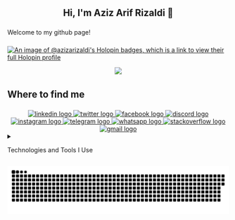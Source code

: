 <h2 align="center">Hi, I'm Aziz Arif Rizaldi 👋</h2>

###

<p align="left">Welcome to my github page!</p>

###

[![An image of @azizarizaldi's Holopin badges, which is a link to view their full Holopin
profile](https://holopin.me/azizarizaldi)](https://holopin.io/@azizarizaldi)

<div align="center">
  <img src="https://visitor-badge.laobi.icu/badge?page_id=azizarizaldi.azizarizaldi&" />
</div>

<h2 align="left">Where to find me</h2>

###

<div align="center">
  <a href="https://www.linkedin.com/in/azizarizaldi/" target="_blank">
    <img
      src="https://img.shields.io/static/v1?message=LinkedIn&logo=linkedin&label=&color=0077B5&logoColor=white&labelColor=&style=for-the-badge"
      height="25" alt="linkedin logo" />
  </a>
  <a href="https://x.com/azizarizaldi" target="_blank">
    <img
      src="https://img.shields.io/static/v1?message=Twitter&logo=twitter&label=&color=1DA1F2&logoColor=white&labelColor=&style=for-the-badge"
      height="25" alt="twitter logo" />
  </a>
  <a href="https://x.com/azizarizaldi" target="_blank">
    <img
      src="https://img.shields.io/static/v1?message=Facebook&logo=facebook&label=&color=1877F2&logoColor=white&labelColor=&style=for-the-badge"
      height="25" alt="facebook logo" />
  </a>
  <a href="https://discordapp.com/users/azizarizaldi" target="_blank">
    <img
      src="https://img.shields.io/static/v1?message=Discord&logo=discord&label=&color=7289DA&logoColor=white&labelColor=&style=for-the-badge"
      height="25" alt="discord logo" />
  </a>
  <a href="https://instagram.com/azizarifrizaldi" target="_blank">
    <img
      src="https://img.shields.io/static/v1?message=Instagram&logo=instagram&label=&color=E4405F&logoColor=white&labelColor=&style=for-the-badge"
      height="25" alt="instagram logo" />
  </a>
  <a href="https://t.me/azizarizaldi" target="_blank">
    <img
      src="https://img.shields.io/static/v1?message=Telegram&logo=telegram&label=&color=2CA5E0&logoColor=white&labelColor=&style=for-the-badge"
      height="25" alt="telegram logo" />
  </a>
  <a href="https://wa.me/6285155336568" target="_blank">
    <img
      src="https://img.shields.io/static/v1?message=Whatsapp&logo=whatsapp&label=&color=25D366&logoColor=white&labelColor=&style=for-the-badge"
      height="25" alt="whatsapp logo" />
  </a>
  <a href="https://stackoverflow.com/users/6892021/aziz-arif-rizaldi" target="_blank">
    <img
      src="https://img.shields.io/static/v1?message=Stackoverflow&logo=stackoverflow&label=&color=FE7A16&logoColor=white&labelColor=&style=for-the-badge"
      height="25" alt="stackoverflow logo" />
  </a>
  <a href="mailto:azardi.business@gmail.com" target="_blank">
    <img
      src="https://img.shields.io/static/v1?message=Gmail&logo=gmail&label=&color=D14836&logoColor=white&labelColor=&style=for-the-badge"
      height="25" alt="gmail logo" />
  </a>
</div>

<details><summary><p>Technologies and Tools I Use</p></summary>

###

<h2 align="center">Technologies and Tools I Use</h3>

###

<h4 align="center">Programming Language</h4>

###

<div align="center">
  <img src="https://skillicons.dev/icons?i=php" height="25" alt="php logo" />
  <img width="10" />
  <img src="https://skillicons.dev/icons?i=java" height="25" alt="java logo" />
  <img width="10" />
  <img src="https://skillicons.dev/icons?i=js" height="25" alt="javascript logo" />
  <img width="10" />
  <img src="https://skillicons.dev/icons?i=c" height="25" alt="c logo" />
  <img width="10" />
  <img src="https://skillicons.dev/icons?i=cpp" height="25" alt="cplusplus logo" />
  <img width="10" />
  <img src="https://skillicons.dev/icons?i=cs" height="25" alt="csharp logo" />
</div>

###

<h4 align="center">Frontend Development</h4>

###

<div align="center">
  <img src="https://skillicons.dev/icons?i=laravel" height="25" alt="laravel logo" />
  <img width="10" />
  <img src="https://skillicons.dev/icons?i=vue" height="25" alt="vuejs logo" />
  <img width="10" />
  <img src="https://skillicons.dev/icons?i=angular" height="25" alt="angularjs logo" />
  <img width="10" />
  <img src="https://skillicons.dev/icons?i=bootstrap" height="25" alt="bootstrap logo" />
  <img width="10" />
  <img src="https://skillicons.dev/icons?i=tailwind" height="25" alt="tailwindcss logo" />
  <img width="10" />
  <img src="https://skillicons.dev/icons?i=materialui" height="25" alt="materialui logo" />
  <img width="10" />
  <img src="https://cdn.jsdelivr.net/gh/devicons/devicon/icons/html5/html5-original.svg" height="25" alt="html5 logo" />
  <img width="10" />
  <img src="https://cdn.jsdelivr.net/gh/devicons/devicon/icons/css3/css3-original.svg" height="25" alt="css3 logo" />
  <img width="10" />
  <img src="https://cdn.jsdelivr.net/gh/devicons/devicon/icons/sass/sass-original.svg" height="25" alt="sass logo" />
  <img width="10" />
  <img src="https://cdn.jsdelivr.net/gh/devicons/devicon/icons/jquery/jquery-original.svg" height="25"
    alt="jquery logo" />
</div>

###

<h4 align="center">Backend Development</h4>

###

<div align="center">
  <img src="https://cdn.jsdelivr.net/gh/devicons/devicon/icons/codeigniter/codeigniter-plain.svg" height="25"
    alt="codeigniter logo" />
  <img width="10" />
  <img src="https://skillicons.dev/icons?i=rabbitmq" height="25" alt="rabbitmq logo" />
  <img width="10" />
  <img src="https://skillicons.dev/icons?i=laravel" height="25" alt="laravel logo" />
  <img width="10" />
  <img src="https://skillicons.dev/icons?i=nginx" height="25" alt="nginx logo" />
  <img width="10" />
  <img src="https://cdn.jsdelivr.net/gh/devicons/devicon/icons/googlecloud/googlecloud-original.svg" height="25"
    alt="googlecloud logo" />
  <img width="10" />
  <img src="https://skillicons.dev/icons?i=symfony" height="25" alt="symfony logo" />
</div>

###

<h4 align="center">Database</h4>

###

<div align="center">
  <img src="https://skillicons.dev/icons?i=mysql" height="25" alt="mysql logo" />
  <img width="10" />
  <img src="https://skillicons.dev/icons?i=postgres" height="25" alt="postgresql logo" />
  <img width="10" />
  <img src="https://skillicons.dev/icons?i=mongodb" height="25" alt="mongodb logo" />
  <img width="10" />
  <img src="https://skillicons.dev/icons?i=redis" height="25" alt="redis logo" />
  <img width="10" />
  <img src="https://skillicons.dev/icons?i=sqlite" height="25" alt="sqlite logo" />
  <img width="10" />
  <img src="https://cdn.jsdelivr.net/gh/devicons/devicon/icons/microsoftsqlserver/microsoftsqlserver-plain.svg"
    height="25" alt="microsoftsqlserver logo" />
</div>

###

<h4 align="center">Tools</h4>

###

<div align="center">
  <img src="https://skillicons.dev/icons?i=vscode" height="25" alt="vscode logo" />
  <img width="10" />
  <img src="https://skillicons.dev/icons?i=postman" height="25" alt="postman logo" />
  <img width="10" />
  <img src="https://cdn.simpleicons.org/canva/00C4CC" height="25" alt="canva logo" />
  <img width="10" />
  <img src="https://skillicons.dev/icons?i=figma" height="25" alt="figma logo" />
  <img width="10" />
  <img src="https://cdn.simpleicons.org/androidstudio/3DDC84" height="25" alt="androidstudio logo" />
  <img width="10" />
  <img src="https://cdn.simpleicons.org/firebase/FFCA28" height="25" alt="firebase logo" />
  <img width="10" />
  <img src="https://cdn.jsdelivr.net/gh/devicons/devicon/icons/chrome/chrome-original.svg" height="25"
    alt="chrome logo" />
  <img width="10" />
  <img src="https://cdn.simpleicons.org/firefox/FF7139" height="25" alt="firefox logo" />
</div>

###

<h4 align="center">Other</h4>

###

<div align="center">
  <img src="https://cdn.jsdelivr.net/gh/devicons/devicon/icons/git/git-original.svg" height="25" alt="git logo" />
  <img width="10" />
  <img src="https://cdn.jsdelivr.net/gh/devicons/devicon/icons/gitlab/gitlab-original.svg" height="25"
    alt="gitlab logo" />
  <img width="10" />
  <img src="https://cdn.jsdelivr.net/gh/devicons/devicon/icons/github/github-original.svg" height="25"
    alt="github logo" />
  <img width="10" />
  <img src="https://cdn.jsdelivr.net/gh/devicons/devicon/icons/jira/jira-original.svg" height="25" alt="jira logo" />
  <img width="10" />
  <img src="https://cdn.jsdelivr.net/gh/devicons/devicon/icons/trello/trello-plain.svg" height="25" alt="trello logo" />
  <img width="10" />
  <img src="https://cdn.jsdelivr.net/gh/devicons/devicon/icons/composer/composer-original.svg" height="25"
    alt="composer logo" />
  <img width="10" />
  <img src="https://cdn.jsdelivr.net/gh/devicons/devicon/icons/npm/npm-original-wordmark.svg" height="25"
    alt="npm logo" />
</div>

###
</details>

<img src="https://github.com/azizarizaldi/azizarizaldi/blob/output/github-contribution-grid-snake.svg"
  alt="Snake animation" />